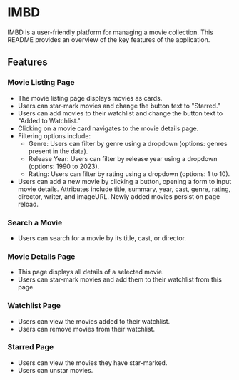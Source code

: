 # IMBD

IMBD is a user-friendly platform for managing a movie collection. This README provides an overview of the key features of the application.

## Features

### Movie Listing Page

- The movie listing page displays movies as cards.
- Users can star-mark movies and change the button text to "Starred."
- Users can add movies to their watchlist and change the button text to "Added to Watchlist."
- Clicking on a movie card navigates to the movie details page.
- Filtering options include:
  - Genre: Users can filter by genre using a dropdown (options: genres present in the data).
  - Release Year: Users can filter by release year using a dropdown (options: 1990 to 2023).
  - Rating: Users can filter by rating using a dropdown (options: 1 to 10).
- Users can add a new movie by clicking a button, opening a form to input movie details. Attributes include title, summary, year, cast, genre, rating, director, writer, and imageURL. Newly added movies persist on page reload.

### Search a Movie

- Users can search for a movie by its title, cast, or director.

### Movie Details Page

- This page displays all details of a selected movie.
- Users can star-mark movies and add them to their watchlist from this page.

### Watchlist Page

- Users can view the movies added to their watchlist.
- Users can remove movies from their watchlist.

### Starred Page

- Users can view the movies they have star-marked.
- Users can unstar movies.

